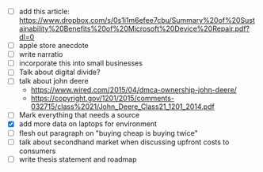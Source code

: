 - [ ] add this article: https://www.dropbox.com/s/0s1i1m6efee7cbu/Summary%20of%20Sustainability%20Benefits%20of%20Microsoft%20Device%20Repair.pdf?dl=0
- [ ] apple store anecdote
- [ ] write narratio
- [ ] incorporate this into small businesses
- [ ] Talk about digital divide?
- [ ] talk about john deere
  - https://www.wired.com/2015/04/dmca-ownership-john-deere/
  - https://copyright.gov/1201/2015/comments-032715/class%2021/John_Deere_Class21_1201_2014.pdf
- [ ] Mark everything that needs a source
- [x] add more data on laptops for environment
- [ ] flesh out paragraph on "buying cheap is buying twice"
- [ ] talk about secondhand market when discussing upfront costs to consumers
- [ ] write thesis statement and roadmap
